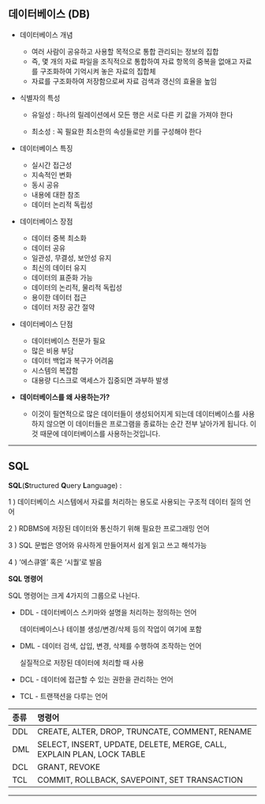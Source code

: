## **데이터베이스 (DB)**

- 데이터베이스 개념

  - 여러 사람이 공유하고 사용할 목적으로 통합 관리되는 정보의 집합
  - 즉, 몇 개의 자료 파일을 조직적으로 통합하여 자료 항목의 중복을 없애고 자료를 구조화하여 기억시켜 놓은 자료의 집합체
  - 자료를 구조화하여 저장함으로써 자료 검색과 갱신의 효율을 높임
- 식별자의 특성
  
  - 유일성 : 하나의 릴레이션에서 모든 행은 서로 다른 키 값을 가져야 한다
  
  - 최소성 : 꼭 필요한 최소한의 속성들로만 키를 구성해야 한다
  
- 데이터베이스 특징
  - 실시간 접근성
  - 지속적인 변화
  - 동시 공유
  - 내용에 대한 참조
  - 데이터 논리적 독립성
- 데이터베이스 장점
  - 데이터 중복 최소화
  - 데이터 공유
  - 일관성, 무결성, 보안성 유지
  - 최신의 데이터 유지
  - 데이터의 표준화 가능
  - 데이터의 논리적, 물리적 독립성
  - 용이한 데이터 접근
  - 데이터 저장 공간 절약
- 데이터베이스 단점
  - 데이터베이스 전문가 필요
  - 많은 비용 부담
  - 데이터 백업과 복구가 어려움
  - 시스템의 복잡함
  - 대용량 디스크로 액세스가 집중되면 과부하 발생
- **데이터베이스를 왜 사용하는가?**
  - 이것이 필연적으로 많은 데이터들이 생성되어지게 되는데 데이터베이스를 사용하지 않으면 이 데이터들은 프로그램을 종료하는 순간 전부 날아가게 됩니다. 이것 때문에 데이터베이스를 사용하는것입니다.

---

## **SQL**

**SQL**(**S**tructured **Q**uery **L**anguage) : 

1 ) 데이터베이스 시스템에서 자료를 처리하는 용도로 사용되는 구조적 데이터 질의 언어

2 )  RDBMS에 저장된 데이터와 통신하기 위해 필요한 프로그래밍 언어

3 ) SQL 문법은 영어와 유사하게 만들어져서 쉽게 읽고 쓰고 해석가능

4 ) ‘에스큐엘’ 혹은 ‘시퀄’로 발음



**SQL 명령어**

SQL 명령어는 크게 4가지의 그룹으로 나뉜다.

- DDL - 데이터베이스 스키마와 설명을 처리하는 정의하는 언어

  데이터베이스나 테이블 생성/변경/삭제 등의 작업이 여기에 포함

- DML - 데이터 검색, 삽입, 변경, 삭제를 수행하여 조작하는 언어

  실질적으로 저장된 데이터에 처리할 때 사용

- DCL - 데이터에 접근할 수 있는 권한을 관리하는 언어

- TCL - 트랜잭션을 다루는 언어

  

| 종류 | 명령어                                                       |
| :--- | :----------------------------------------------------------- |
| DDL  | CREATE, ALTER, DROP, TRUNCATE, COMMENT, RENAME               |
| DML  | SELECT, INSERT, UPDATE, DELETE, MERGE, CALL, EXPLAIN PLAN, LOCK TABLE |
| DCL  | GRANT, REVOKE                                                |
| TCL  | COMMIT, ROLLBACK, SAVEPOINT, SET TRANSACTION                 |

---

